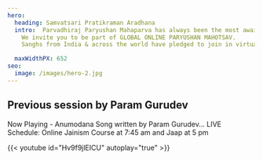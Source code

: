 ```yaml
---
hero:
  heading: Samvatsari Pratikraman Aradhana
  intro:  Parvadhiraj Paryushan Mahaparva has always been the most awaited occasion of the year.
    We invite you to be part of GLOBAL ONLINE PARYUSHAN MAHOTSAV.
    Sanghs from India & across the world have pledged to join in virtually for this Paryushan Mahaparva Aaradhana in sanidhya of Rashtrasant Param Gurudev Shree Namramuni Maharaj Saheb.

  maxWidthPX: 652
seo:
  image: /images/hero-2.jpg
---
```


## Previous session by Param Gurudev
Now Playing - Anumodana Song written by Param Gurudev... LIVE Schedule: Online Jainism Course at 7:45 am and Jaap at 5 pm

{{< youtube id="Hv9f9jlEICU" autoplay="true" >}}
